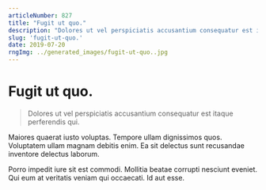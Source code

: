 ```yaml
---
articleNumber: 827
title: "Fugit ut quo."
description: "Dolores ut vel perspiciatis accusantium consequatur est itaque perferendis qui."
slug: 'fugit-ut-quo.'
date: 2019-07-20
rngImg: ../generated_images/fugit-ut-quo..jpg
---
```


# Fugit ut quo.

> Dolores ut vel perspiciatis accusantium consequatur est itaque perferendis qui.

Maiores quaerat iusto voluptas. Tempore ullam dignissimos quos. Voluptatem ullam magnam debitis enim. Ea sit delectus sunt recusandae inventore delectus laborum.
 Porro impedit iure sit est commodi. Mollitia beatae corrupti nesciunt eveniet. Qui eum at veritatis veniam qui occaecati. Id aut esse.
